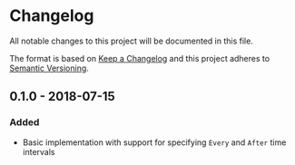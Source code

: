 # Changelog

All notable changes to this project will be documented in this file.

The format is based on [Keep a Changelog](http://keepachangelog.com/en/1.0.0/)
and this project adheres to [Semantic
Versioning](http://semver.org/spec/v2.0.0.html).

## 0.1.0 - 2018-07-15

### Added
- Basic implementation with support for specifying `Every` and `After` time
  intervals

